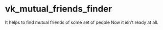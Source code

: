 # vk_mutual_friends_finder
It helps to find mutual friends of some set of people
Now it isn't ready at all.
